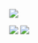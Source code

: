 <picture>
  <source
    srcset="https://iliano-github-stats-instance.vercel.app/api?username=Iliano101&show_icons=true&theme=github_dark"
    media="(prefers-color-scheme: dark)"
  />
  <source
    srcset="https://iliano-github-stats-instance.vercel.app/api?username=Iliano101&show_icons=true"
    media="(prefers-color-scheme: light), (prefers-color-scheme: no-preference)"
  />
  <img src="https://iliano-github-stats-instance.vercel.app/api?username=Iliano101&show_icons=true&theme=transparent" />
</picture>

![](https://komarev.com/ghpvc/?username=Iliano101&style=for-the-badge)
![](https://hit.yhype.me/github/profile?user_id=62717259)
